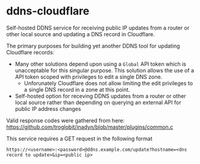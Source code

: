 # ddns-cloudflare

Self-hosted DDNS service for receiving public IP updates from a router or other local source
and updating a DNS record in Cloudflare.

The primary purposes for building yet another DDNS tool for updating Cloudflare records:
- Many other solutions depend upon using a `Global` API token which is unacceptable for this singular purpose. This solution allows the use of a API token scoped with privileges to edit a single DNS zone.
  - Unforunately Cloudflare does not allow limiting the edit privileges to a single DNS record in a zone at this point.
- Self-hosted option for receving DDNS updates from a router or other local source rather than depending on querying an external API for public IP address changes

Valid response codes were gathered from here:
  https://github.com/troglobit/inadyn/blob/master/plugins/common.c

This service requires a GET request in the following format
  
    https://<username>:<password>@ddns.example.com/update?hostname=<dns record to update>&ip=<public ip>
